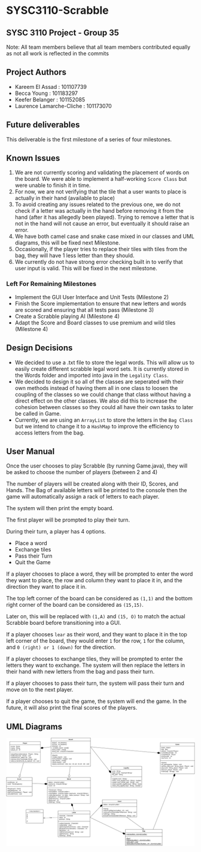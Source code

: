 # SYSC3110-Scrabble

## SYSC 3110 Project - Group 35

Note: All team members believe that all team members contributed equally as not all work is reflected in the commits

## Project Authors

* Kareem El Assad : 101107739
* Becca Young : 101183297
* Keefer Belanger : 101152085
* Laurence Lamarche-Cliche : 101173070

## Future deliverables

This deliverable is the first milestone of a series of four milestones.

## Known Issues

1. We are not currently scoring and validating the placement of words on the board. We were able to implement a half-working `Score Class` but were unable to finish it in time.
2. For now, we are not verifying that the tile that a user wants to place is actually in their hand (available to place)
3. To avoid creating any issues related to the previous one, we do not check if a letter was actually in the hand before removing it from the hand (after it has allegedly been played). Trying to remove a letter that is not in the hand  will not cause an error, but eventually it should raise an error.
4. We have both camel case and snake case mixed in our classes and UML diagrams, this will be fixed next Milestone.
5. Occasionally, if the player tries to replace their tiles with tiles from the bag, they will have 1 less letter than they should.
6. We currently do not have strong error checking built in to verify that user input is valid. This will be fixed in the next milestone.

### Left For Remaining Milestones

* Implement the GUI User Interface and Unit Tests (Milestone 2)
* Finish the Score implementation to ensure that new letters and words are scored and ensuring that all tests pass (Milestone 3)
* Create a Scrabble playing AI (Milestone 4)
* Adapt the Score and Board classes to use premium and wild tiles (Milestone 4)

## Design Decisions

* We decided to use a .txt file to store the legal words. This will allow us to easily create different scrabble legal word sets. It is currently stored in the Words folder and imported into java in the `Legality Class`.
* We decided to design it so all of the classes are seperated with their own methods instead of having them all in one class to loosen the coupling of the classes so we could change that class without having a direct effect on the other classes. We also did this to increase the cohesion between classes so they could all have their own tasks to later be called in Game.
* Currently, we are using an `ArrayList` to store the letters in the `Bag Class` but we intend to change it to a `HashMap` to improve the efficiency to access letters from the bag.

## User Manual

Once the user chooses to play Scrabble (by running Game.java), they will be asked to choose the number of players (between 2 and 4)

The number of players will be created along with their ID, Scores, and Hands.
The Bag of available letters will be printed to the console then the game will automatically assign a rack of letters to each player.

The system will then print the empty board.

The first player will be prompted to play their turn.

During their turn, a player has 4 options.

* Place a word
* Exchange tiles
* Pass their Turn
* Quit the Game

If a player chooses to place a word, they will be prompted to enter the word they want to place, the row and column they want to place it in, and the direction they want to place it in.

The top left corner of the board can be considered as `(1,1)` and the bottom right corner of the board can be considered as `(15,15)`.

Later on, this will be replaced with `(1,A)` and `(15, O)` to match the actual Scrabble board before transitioning into a GUI.

If a player chooses `lear` as their word, and they want to place it in the top left corner of the board, they would enter `1` for the row, `1` for the column, and `0 (right) or 1 (down)` for the direction.

If a player chooses to exchange tiles, they will be prompted to enter the letters they want to exchange. The system will then replace the letters in their hand with new letters from the bag and pass their turn.

If a player chooses to pass their turn, the system will pass their turn and move on to the next player.

If a player chooses to quit the game, the system will end the game. In the future, it will also print the final scores of the players.

## UML Diagrams

![UML Diagram](/imgs/ScrabbleUML.png)
